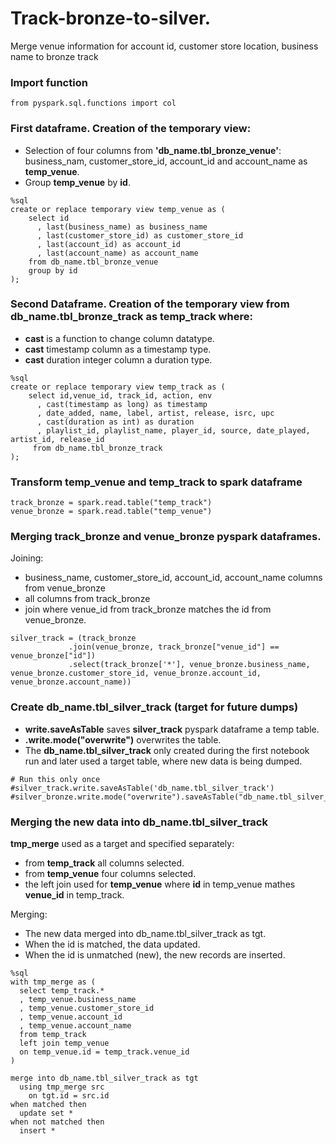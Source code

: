 # Track-bronze-to-silver. 

Merge venue information for account id, customer store location, business name to bronze track


### Import function
```
from pyspark.sql.functions import col
```


### First dataframe. Creation of the temporary view:
* Selection of four columns from **'db_name.tbl_bronze_venue'**: business_nam, customer_store_id, account_id and account_name as **temp_venue**.
* Group **temp_venue** by **id**.
```
%sql
create or replace temporary view temp_venue as (
    select id
      , last(business_name) as business_name 
      , last(customer_store_id) as customer_store_id
      , last(account_id) as account_id
      , last(account_name) as account_name
    from db_name.tbl_bronze_venue   
    group by id 
);
```

### Second Dataframe. Creation of the temporary view from **db_name.tbl_bronze_track** as temp_track where:
* **cast** is a function to change column datatype.
* **cast** timestamp column as a timestamp type.
* **cast** duration integer column a duration type.
```
%sql
create or replace temporary view temp_track as (
    select id,venue_id, track_id, action, env
      , cast(timestamp as long) as timestamp
      , date_added, name, label, artist, release, isrc, upc
      , cast(duration as int) as duration
      , playlist_id, playlist_name, player_id, source, date_played, artist_id, release_id
     from db_name.tbl_bronze_track
);

```

### Transform temp_venue and temp_track to spark dataframe
```
track_bronze = spark.read.table("temp_track")
venue_bronze = spark.read.table("temp_venue")
```


### Merging track_bronze and venue_bronze pyspark dataframes.
Joining:
* business_name, customer_store_id, account_id,  account_name columns from venue_bronze
* all columns from track_bronze
* join where venue_id from track_bronze matches the id from venue_bronze.
```
silver_track = (track_bronze
             .join(venue_bronze, track_bronze["venue_id"] == venue_bronze["id"])             
             .select(track_bronze['*'], venue_bronze.business_name, venue_bronze.customer_store_id, venue_bronze.account_id, venue_bronze.account_name))
```

### Create db_name.tbl_silver_track (target for future dumps)

* **write.saveAsTable** saves **silver_track** pyspark dataframe a temp table.
* **.write.mode("overwrite")** overwrites the table.
* The **db_name.tbl_silver_track** only created during the first notebook run and later used a target table, where new data is being dumped.

```
# Run this only once
#silver_track.write.saveAsTable('db_name.tbl_silver_track')
#silver_bronze.write.mode("overwrite").saveAsTable("db_name.tbl_silver_track")
```

### Merging the new data into db_name.tbl_silver_track
**tmp_merge** used as a target and specified separately:
* from **temp_track** all columns selected.
* from **temp_venue** four columns selected.
* the left join used for **temp_venue** where **id** in temp_venue mathes **venue_id** in temp_track.

Merging:
* The new data merged into db_name.tbl_silver_track as tgt.
* When the id is matched, the data updated. 
* When the id is unmatched (new), the new records are inserted.

```
%sql
with tmp_merge as (
  select temp_track.*
  , temp_venue.business_name
  , temp_venue.customer_store_id
  , temp_venue.account_id
  , temp_venue.account_name
  from temp_track 
  left join temp_venue
  on temp_venue.id = temp_track.venue_id
)

merge into db_name.tbl_silver_track as tgt
  using tmp_merge src
    on tgt.id = src.id 
when matched then
  update set *
when not matched then
  insert *
```

